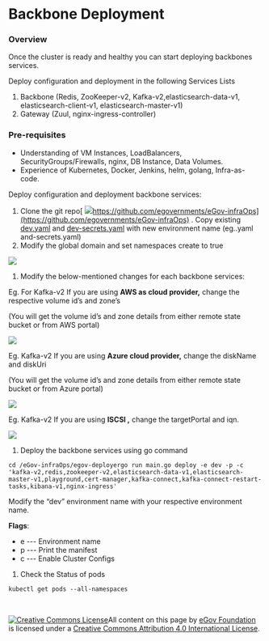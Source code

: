 # Backbone Deployment

### Overview

Once the cluster is ready and healthy you can start deploying backbones services.

Deploy configuration and deployment in the following Services Lists

1. Backbone (Redis, ZooKeeper-v2, Kafka-v2,elasticsearch-data-v1, elasticsearch-client-v1, elasticsearch-master-v1)
2. Gateway (Zuul, nginx-ingress-controller)

### Pre-requisites

* Understanding of VM Instances, LoadBalancers, SecurityGroups/Firewalls, nginx, DB Instance, Data Volumes.
* Experience of Kubernetes, Docker, Jenkins, helm, golang, Infra-as-code.

Deploy configuration and deployment backbone services:

1. Clone the git repo[ ![](https://github.githubassets.com/favicon.ico)https://github.com/egovernments/eGov-infraOps](https://github.com/egovernments/eGov-infraOps) . Copy existing [dev.yaml](https://github.com/egovernments/eGov-infraOps/blob/master/helm/environments/dev.yaml) and [dev-secrets.yaml](https://github.com/egovernments/eGov-infraOps/blob/master/helm/environments/dev-secrets.yaml) with new environment name (eg..yaml and-secrets.yaml)
2. Modify the global domain and set namespaces create to true

![](https://gblobscdn.gitbook.com/assets%2F-MERG\_iQW5oN4ukgXP8K%2F-MGrj6BrCyQtBc7G4ijs%2F-MGrupRtrQfYiFoTL3XU%2Fimage.png?alt=media\&token=8a640c33-f38c-4580-bf8c-caa157f34b6b)

1. Modify the below-mentioned changes for each backbone services:

Eg. For Kafka-v2 If you are using **AWS as cloud provider,** change the respective volume id’s and zone’s

(You will get the volume id’s and zone details from either remote state bucket or from AWS portal)

![](https://gblobscdn.gitbook.com/assets%2F-MERG\_iQW5oN4ukgXP8K%2F-MGrj6BrCyQtBc7G4ijs%2F-MGruyV9kiA\_\_4LV9Lk4%2Fimage.png?alt=media\&token=2cc00446-64c9-4f9f-8ac8-867e064ffc44)

Eg. Kafka-v2 If you are using **Azure cloud provider,** change the diskName and diskUri

(You will get the volume id’s and zone details from either remote state bucket or from Azure portal)

![](https://gblobscdn.gitbook.com/assets%2F-MERG\_iQW5oN4ukgXP8K%2F-MGrj6BrCyQtBc7G4ijs%2F-MGrv51muGFmWUGyVBK3%2Fimage.png?alt=media\&token=60131808-5004-463e-861c-9d777d32f09e)

Eg. Kafka-v2 If you are using **ISCSI ,** change the targetPortal and iqn.

![](https://gblobscdn.gitbook.com/assets%2F-MERG\_iQW5oN4ukgXP8K%2F-MGrj6BrCyQtBc7G4ijs%2F-MGrv9UA0Up-YonBuNxS%2Fimage.png?alt=media\&token=aabe3f81-21a0-4973-be51-d2648a4f914d)

1. Deploy the backbone services using go command

```
cd /eGov-infraOps/egov-deployergo run main.go deploy -e dev -p -c 'kafka-v2,redis,zookeeper-v2,elasticsearch-data-v1,elasticsearch-master-v1,playground,cert-manager,kafka-connect,kafka-connect-restart-tasks,kibana-v1,nginx-ingress'
```

Modify the “dev” environment name with your respective environment name.

**Flags**:

* e --- Environment name
* p --- Print the manifest
* c --- Enable Cluster Configs

1. Check the Status of pods

```
kubectl get pods --all-namespaces
```

​

[![Creative Commons License](https://i.creativecommons.org/l/by/4.0/80x15.png)​](http://creativecommons.org/licenses/by/4.0/)All content on this page by [eGov Foundation](https://egov.org.in/) is licensed under a [Creative Commons Attribution 4.0 International License](http://creativecommons.org/licenses/by/4.0/).
